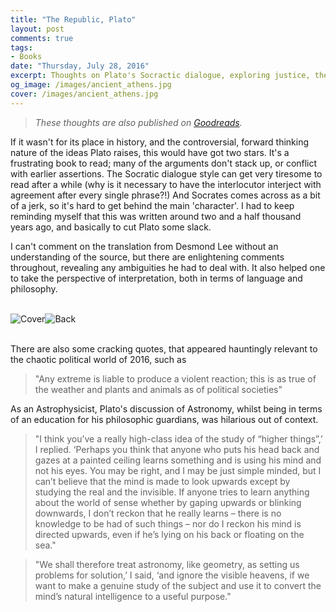 ```yaml
---
title: "The Republic, Plato"
layout: post
comments: true
tags:
- Books
date: "Thursday, July 28, 2016"
excerpt: Thoughts on Plato's Socractic dialogue, exploring justice, the perfect community and the ideal individual
og_image: /images/ancient_athens.jpg
cover: /images/ancient_athens.jpg
---
```


> *These thoughts are also published on [Goodreads](https://www.goodreads.com/review/show/1687969729?book_show_action=false).*

If it wasn't for its place in history, and the controversial, forward thinking nature of the ideas Plato raises, this would have got two stars. It's a frustrating book to read; many of the arguments don't stack up, or conflict with earlier assertions. The Socratic dialogue style can get very tiresome to read after a while (why is it necessary to have the interlocutor interject with agreement after every single phrase?!) And Socrates comes across as a bit of a jerk, so it's hard to get behind the main 'character'. I had to keep reminding myself that this was written around two and a half thousand years ago, and basically to cut Plato some slack.

I can't comment on the translation from Desmond Lee without an understanding of the source, but there are enlightening comments throughout, revealing any ambiguities he had to deal with. It also helped one to take the perspective of interpretation, both in terms of language and philosophy.

<br>
<a href="/images/plato_republic1.JPG" data-lightbox="bilevel-partition" data-title="The Republic">
  <img class="vsmall" src="/images/plato_republic1.JPG" title="Cover" style="float:left;">
  <img class="vsmall" src="/images/plato_republic2.JPG" title="Back" style="float:left;">
</a>
<br>
<br>

There are also some cracking quotes, that appeared hauntingly relevant to the chaotic political world of 2016, such as

> "Any extreme is liable to produce a violent reaction; this is as true of the weather and plants and animals as of political societies"

As an Astrophysicist, Plato's discussion of Astronomy, whilst being in terms of an education for his philosophic guardians, was hilarious out of context.

> "I think you’ve a really high-class idea of the study of “higher things”,’ I replied. ‘Perhaps you think that anyone who puts his head back and gazes at a painted ceiling learns something and is using his mind and not his eyes. You may be right, and I may be just simple minded, but I can’t believe that the mind is made to look upwards except by studying the real and the invisible. If anyone tries to learn anything about the world of sense whether by gaping upwards or blinking downwards, I don’t reckon that he really learns – there is no knowledge to be had of such things – nor do I reckon his mind is directed upwards, even if he’s lying on his back or floating on the sea."

> "We shall therefore treat astronomy, like geometry, as setting us problems for solution,’ I said, ‘and ignore the visible heavens, if we want to make a genuine study of the subject and use it to convert the mind’s natural intelligence to a useful purpose."
